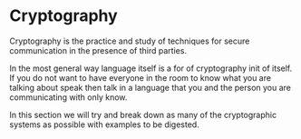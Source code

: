 # Cryptography

 Cryptography is the practice and study of techniques for secure communication in the presence of third parties.

In the most general way language itself is a for of cryptography init of itself. If you do not want to have everyone in the room to know what you are talking about speak then talk in a language that you and the person you are communicating with only know. 

In this section we will try and break down as many of the cryptographic systems as possible with examples to be digested. 

